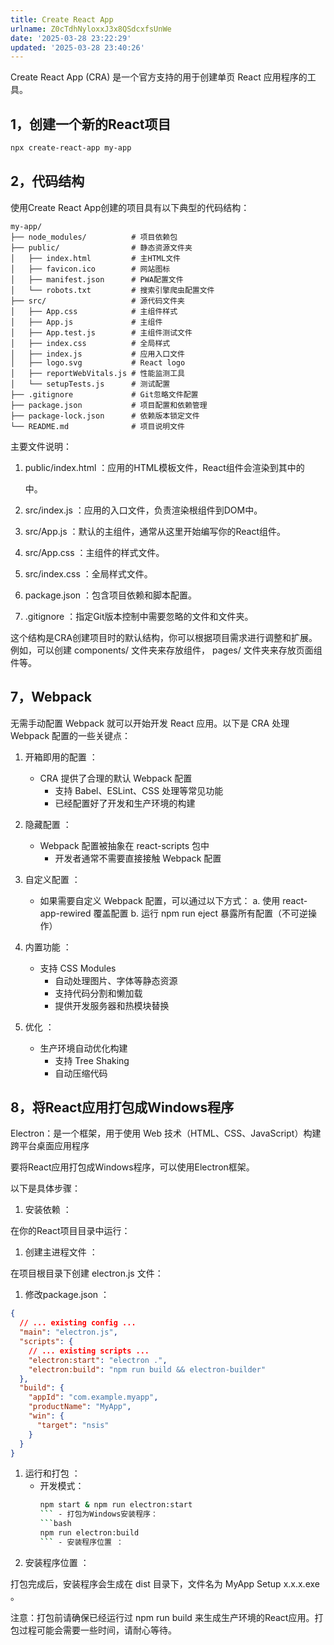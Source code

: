 ```yaml
---
title: Create React App
urlname: Z0cTdhNyloxxJ3x8QSdcxfsUnWe
date: '2025-03-28 23:22:29'
updated: '2025-03-28 23:40:26'
---
```

Create React App (CRA) 是一个官方支持的用于创建单页 React 应用程序的工具。
## 1，创建一个新的React项目
```bash
npx create-react-app my-app
```
## 2，代码结构
使用Create React App创建的项目具有以下典型的代码结构：
```plaintext
my-app/
├── node_modules/          # 项目依赖包
├── public/                # 静态资源文件夹
│   ├── index.html         # 主HTML文件
│   ├── favicon.ico        # 网站图标
│   ├── manifest.json      # PWA配置文件
│   └── robots.txt         # 搜索引擎爬虫配置文件
├── src/                   # 源代码文件夹
│   ├── App.css            # 主组件样式
│   ├── App.js             # 主组件
│   ├── App.test.js        # 主组件测试文件
│   ├── index.css          # 全局样式
│   ├── index.js           # 应用入口文件
│   ├── logo.svg           # React logo
│   ├── reportWebVitals.js # 性能监测工具
│   └── setupTests.js      # 测试配置
├── .gitignore             # Git忽略文件配置
├── package.json           # 项目配置和依赖管理
├── package-lock.json      # 依赖版本锁定文件
└── README.md              # 项目说明文件
```
主要文件说明：
1. public/index.html ：应用的HTML模板文件，React组件会渲染到其中的 <div id="root"></div> 中。

1. src/index.js ：应用的入口文件，负责渲染根组件到DOM中。

1. src/App.js ：默认的主组件，通常从这里开始编写你的React组件。

1. src/App.css ：主组件的样式文件。

1. src/index.css ：全局样式文件。

1. package.json ：包含项目依赖和脚本配置。

1. .gitignore ：指定Git版本控制中需要忽略的文件和文件夹。

这个结构是CRA创建项目时的默认结构，你可以根据项目需求进行调整和扩展。例如，可以创建 components/ 文件夹来存放组件， pages/ 文件夹来存放页面组件等。
## 7，Webpack
无需手动配置 Webpack 就可以开始开发 React 应用。以下是 CRA 处理 Webpack 配置的一些关键点：
1. 开箱即用的配置 ：
	- CRA 提供了合理的默认 Webpack 配置
		- 支持 Babel、ESLint、CSS 处理等常见功能
		- 已经配置好了开发和生产环境的构建
	
1. 隐藏配置 ：
	- Webpack 配置被抽象在 react-scripts 包中
		- 开发者通常不需要直接接触 Webpack 配置
	
1. 自定义配置 ：
	- 如果需要自定义 Webpack 配置，可以通过以下方式：
		a. 使用 react-app-rewired 覆盖配置	b. 运行 npm run eject 暴露所有配置（不可逆操作）
1. 内置功能 ：
	- 支持 CSS Modules
		- 自动处理图片、字体等静态资源
		- 支持代码分割和懒加载
		- 提供开发服务器和热模块替换
	
1. 优化 ：
	- 生产环境自动优化构建
		- 支持 Tree Shaking
		- 自动压缩代码
	

## 8，将React应用打包成Windows程序
Electron：是一个框架，用于使用 Web 技术（HTML、CSS、JavaScript）构建跨平台桌面应用程序

要将React应用打包成Windows程序，可以使用Electron框架。

以下是具体步骤：
1. 安装依赖 ：

在你的React项目目录中运行：
1. 创建主进程文件 ：

在项目根目录下创建 electron.js 文件：
1. 修改package.json ：

```json
{
  // ... existing config ...
  "main": "electron.js",
  "scripts": {
    // ... existing scripts ...
    "electron:start": "electron .",
    "electron:build": "npm run build && electron-builder"
  },
  "build": {
    "appId": "com.example.myapp",
    "productName": "MyApp",
    "win": {
      "target": "nsis"
    }
  }
}
```
1. 运行和打包 ：
	- 开发模式：
		```bash
		npm start & npm run electron:start
		```	- 打包为Windows安装程序：
		```bash
		npm run electron:build
		```	- 安装程序位置 ：
	
1. 安装程序位置 ：

打包完成后，安装程序会生成在 dist 目录下，文件名为 MyApp Setup x.x.x.exe 。

注意：打包前请确保已经运行过 npm run build 来生成生产环境的React应用。打包过程可能会需要一些时间，请耐心等待。
